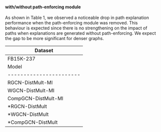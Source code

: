 #### with/without path-enforcing module

As shown in Table 1, we observed a noticeable drop in path explanation performance when the path-enforcing module was removed. This behaviour is expected since there is no strengthening on the impact of paths when explanations are generated without path-enforcing. We expect the gap to be more significant for denser graphs.

| Dataset     |
|-------------|
| FB15K-237   |
| Model                 | Fidelity+ | Fidelity- | Avg Sparsity | Hit ΔRank: 1 Path | Hit ΔRank: 3 Paths | Hit ΔRank: 5 Paths |
|-----------------------|-----------|-----------|--------------|-------------------|--------------------|--------------------|
| RGCN-DistMult-MI      | 0.356     | 0.168     | 0.834        | 0.173             | 0.308              | 0.396              |
| WGCN-DistMult-MI      | 0.325     | 0.397     | 0.640        | 0.599             | 0.683              | 0.739              |
| CompGCN-DistMult-MI   | 0.0411    | 0.0299    | 0.6556       | 0.072             | 0.126              | 0.194              |
| *RGCN-DistMult        | 0.377     | 0.186     | 0.784        | 0.234             | 0.354              | 0.432              |
| *WGCN-DistMult        | 0.646     | 0.294     | 0.672        | 0.629             | 0.772              | 0.836              |
| *CompGCN-DistMult     | 0.043     | 0.025     | 0.506        | 0.092             | 0.170              | 0.220              |
